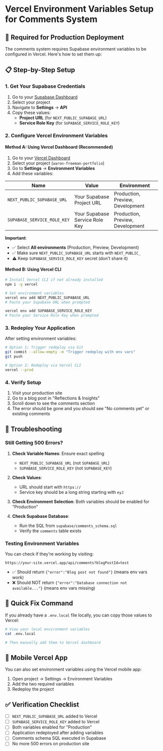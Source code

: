# Vercel Environment Variables Setup for Comments System

## 🚨 **Required for Production Deployment**

The comments system requires Supabase environment variables to be configured in Vercel. Here's how to set them up:

## 📋 **Step-by-Step Setup**

### 1. **Get Your Supabase Credentials**
1. Go to your [Supabase Dashboard](https://supabase.com/dashboard)
2. Select your project
3. Navigate to **Settings** → **API**
4. Copy these values:
   - **Project URL** (for `NEXT_PUBLIC_SUPABASE_URL`)
   - **Service Role Key** (for `SUPABASE_SERVICE_ROLE_KEY`)

### 2. **Configure Vercel Environment Variables**

#### Method A: Using Vercel Dashboard (Recommended)
1. Go to your [Vercel Dashboard](https://vercel.com/dashboard)
2. Select your project (`aaron-freeman-portfolio`)
3. Go to **Settings** → **Environment Variables**
4. Add these variables:

| Name | Value | Environment |
|------|-------|-------------|
| `NEXT_PUBLIC_SUPABASE_URL` | Your Supabase Project URL | Production, Preview, Development |
| `SUPABASE_SERVICE_ROLE_KEY` | Your Supabase Service Role Key | Production, Preview, Development |

**Important**: 
- ✅ Select **All environments** (Production, Preview, Development)
- ✅ Make sure `NEXT_PUBLIC_SUPABASE_URL` starts with `NEXT_PUBLIC_`
- ⚠️ Keep `SUPABASE_SERVICE_ROLE_KEY` secret (don't share it)

#### Method B: Using Vercel CLI
```bash
# Install Vercel CLI if not already installed
npm i -g vercel

# Set environment variables
vercel env add NEXT_PUBLIC_SUPABASE_URL
# Paste your Supabase URL when prompted

vercel env add SUPABASE_SERVICE_ROLE_KEY
# Paste your Service Role Key when prompted
```

### 3. **Redeploy Your Application**
After setting environment variables:
```bash
# Option 1: Trigger redeploy via Git
git commit --allow-empty -m "Trigger redeploy with env vars"
git push

# Option 2: Redeploy via Vercel CLI
vercel --prod
```

### 4. **Verify Setup**
1. Visit your production site
2. Go to a blog post in "Reflections & Insights"
3. Scroll down to see the comments section
4. The error should be gone and you should see "No comments yet" or existing comments

## 🔧 **Troubleshooting**

### Still Getting 500 Errors?
1. **Check Variable Names**: Ensure exact spelling
   - `NEXT_PUBLIC_SUPABASE_URL` (not `SUPABASE_URL`)
   - `SUPABASE_SERVICE_ROLE_KEY` (not `SUPABASE_KEY`)

2. **Check Values**: 
   - URL should start with `https://`
   - Service key should be a long string starting with `eyJ`

3. **Check Environment Selection**: Both variables should be enabled for "Production"

4. **Check Supabase Database**: 
   - Run the SQL from `supabase/comments_schema.sql`
   - Verify the `comments` table exists

### Testing Environment Variables
You can check if they're working by visiting:
```
https://your-site.vercel.app/api/comments?blogPostId=test
```

- ✅ Should return `{"error":"Blog post not found"}` (means env vars work)
- ❌ Should NOT return `{"error":"Database connection not available..."}` (means env vars missing)

## 🎯 **Quick Fix Command**

If you already have a `.env.local` file locally, you can copy those values to Vercel:

```bash
# View your local environment variables
cat .env.local

# Then manually add them to Vercel dashboard
```

## 📱 **Mobile Vercel App**
You can also set environment variables using the Vercel mobile app:
1. Open project → Settings → Environment Variables
2. Add the two required variables
3. Redeploy the project

## ✅ **Verification Checklist**
- [ ] `NEXT_PUBLIC_SUPABASE_URL` added to Vercel
- [ ] `SUPABASE_SERVICE_ROLE_KEY` added to Vercel  
- [ ] Both variables enabled for "Production"
- [ ] Application redeployed after adding variables
- [ ] Comments schema SQL executed in Supabase
- [ ] No more 500 errors on production site 